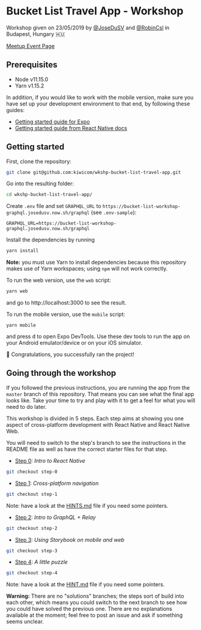# Bucket List Travel App - Workshop

Workshop given on 23/05/2019 by [@JoseDuSV](https://github.com/JoseDuSV) and [@RobinCsl](https://github.com/RobinCsl) in Budapest, Hungary 🇭🇺

[Meetup Event Page](https://www.meetup.com/budapest-js/events/261013918/)

## Prerequisites

- Node v11.15.0
- Yarn v1.15.2

In addition, if you would like to work with the mobile version, make sure you have set up your development environment to that end, by following these guides:
- [Getting started guide for Expo](https://docs.expo.io/versions/latest/introduction/installation/)
- [Getting started guide from React Native docs](https://facebook.github.io/react-native/docs/getting-started)

## Getting started

First, clone the repository:

```bash
git clone git@github.com:kiwicom/wkshp-bucket-list-travel-app.git
```

Go into the resulting folder:
```bash
cd wkshp-bucket-list-travel-app/
```

Create `.env` file and set `GRAPHQL_URL` to `https://bucket-list-workshop-graphql.josedusv.now.sh/graphql` (see `.env-sample`):

```
GRAPHQL_URL=https://bucket-list-workshop-graphql.josedusv.now.sh/graphql
```

Install the dependencies by running
```bash
yarn install
```

**Note:** you must use Yarn to install dependencies because this repository makes use of Yarn workspaces; using `npm` will not work correctly.

To run the web version, use the `web` script:
```bash
yarn web
```
and go to http://localhost:3000 to see the result.

To run the mobile version, use the `mobile` script:
```
yarn mobile
```
and press <kbd>d</kbd> to open Expo DevTools. Use these dev tools to run the app on your Android emulator/device or on your iOS simulator.

🎉 Congratulations, you successfully ran the project!

## Going through the workshop

If you followed the previous instructions, you are running the app from the `master` branch of this repository. That means you can see what the final app looks like. Take your time to try and play with it to get a feel for what you will need to do later.

This workshop is divided in 5 steps. Each step aims at showing you one aspect of cross-platform development with React Native and React Native Web.

You will need to switch to the step's branch to see the instructions in the README file as well as have the correct starter files for that step.

- [Step 0](https://github.com/kiwicom/wkshp-bucket-list-travel-app/tree/step-0): _Intro to React Native_ 

```bash
git checkout step-0
```

- [Step 1](https://github.com/kiwicom/wkshp-bucket-list-travel-app/tree/step-1): _Cross-platform navigation_

```bash
git checkout step-1
```
Note: have a look at the [HINTS.md](https://github.com/kiwicom/wkshp-bucket-list-travel-app/blob/step-1/HINTS.md) file if you need some pointers.

- [Step 2](https://github.com/kiwicom/wkshp-bucket-list-travel-app/tree/step-2): _Intro to GraphQL + Relay_
```bash
git checkout step-2
```
- [Step 3](https://github.com/kiwicom/wkshp-bucket-list-travel-app/tree/step-3): _Using Storybook on mobile and web_
```bash
git checkout step-3
```

- [Step 4](https://github.com/kiwicom/wkshp-bucket-list-travel-app/tree/step-4): _A little puzzle_
```bash
git checkout step-4
```
Note: have a look at the [HINT.md](https://github.com/kiwicom/wkshp-bucket-list-travel-app/blob/step-4/HINT.md) file if you need some pointers.

**Warning:** There are no "solutions" branches; the steps sort of build into each other, which means you could switch to the next branch to see how you could have solved the previous one. There are no explanations available at the moment; feel free to post an issue and ask if something seems unclear.